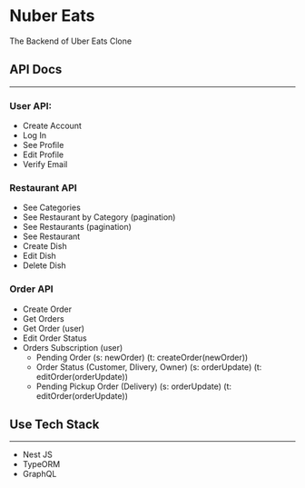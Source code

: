 # Nuber Eats

The Backend of Uber Eats Clone

## API Docs

---

### User API:

- Create Account
- Log In
- See Profile
- Edit Profile
- Verify Email

### Restaurant API

- See Categories
- See Restaurant by Category (pagination)
- See Restaurants (pagination)
- See Restaurant
- Create Dish
- Edit Dish
- Delete Dish

### Order API

- Create Order
- Get Orders
- Get Order (user)
- Edit Order Status
- Orders Subscription (user)
  - Pending Order (s: newOrder) (t: createOrder(newOrder))
  - Order Status (Customer, Dlivery, Owner) (s: orderUpdate) (t: editOrder(orderUpdate))
  - Pending Pickup Order (Delivery) (s: orderUpdate) (t: editOrder(orderUpdate))

## Use Tech Stack

---

- Nest JS
- TypeORM
- GraphQL
